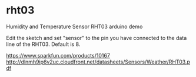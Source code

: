rht03
=====

Humidity and Temperature Sensor RHT03 arduino demo

Edit the sketch and set "sensor" to the pin you have connected
to the data line of the RHT03. Default is 8.


https://www.sparkfun.com/products/10167 <br>
http://dlnmh9ip6v2uc.cloudfront.net/datasheets/Sensors/Weather/RHT03.pdf
